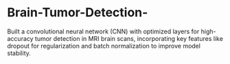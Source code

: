 # Brain-Tumor-Detection-
Built a convolutional neural network (CNN) with optimized layers for high-accuracy tumor detection in MRI brain scans,  incorporating key features like dropout for regularization and batch normalization to improve model stability.
